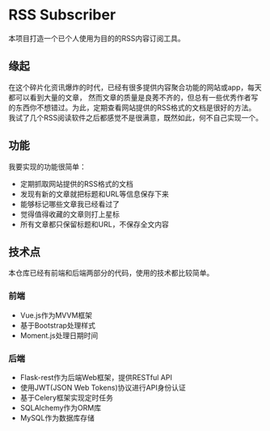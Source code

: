 # RSS Subscriber
本项目打造一个已个人使用为目的的RSS内容订阅工具。

## 缘起
在这个碎片化资讯爆炸的时代，已经有很多提供内容聚合功能的网站或app，每天都可以看到大量的文章，
然而文章的质量是良莠不齐的，但总有一些优秀作者写的东西你不想错过。为此，定期查看网站提供的RSS格式的文档是很好的方法。
我试了几个RSS阅读软件之后都感觉不是很满意，既然如此，何不自己实现一个。

## 功能
我要实现的功能很简单：
- 定期抓取网站提供的RSS格式的文档
- 发现有新的文章就把标题和URL等信息保存下来
- 能够标记哪些文章我已经看过了
- 觉得值得收藏的文章则打上星标
- 所有文章都只保留标题和URL，不保存全文内容

## 技术点
本仓库已经有前端和后端两部分的代码，使用的技术都比较简单。

### 前端
- Vue.js作为MVVM框架
- 基于Bootstrap处理样式
- Moment.js处理日期时间

### 后端
- Flask-rest作为后端Web框架，提供RESTful API
- 使用JWT(JSON Web Tokens)协议进行API身份认证
- 基于Celery框架实现定时任务
- SQLAlchemy作为ORM库
- MySQL作为数据库存储

